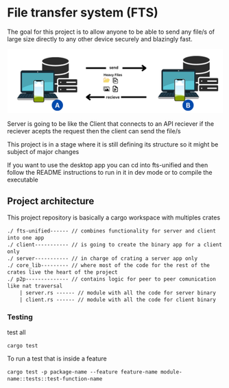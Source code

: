 # File transfer system (FTS)
The goal for this project is to allow anyone to be able to send any file/s of large size directly to any other device securely and blazingly fast.

![alt text](fts.png)

<p>
    Server is going to be like the Client that connects to an API reciever
    if the reciever acepts the request then the client can send the file/s
</p>
This project is in a stage where it is still defining its structure so it might be subject of major changes

If you want to use the desktop app you can cd into fts-unified and then follow the README instructions to run in it in dev mode or to compile the executable

## Project architecture

This project repository is basically a cargo workspace with multiples crates
```
./ fts-unified------ // combines functionality for server and client into one app
./ client----------- // is going to create the binary app for a client only
./ server----------- // in charge of crating a server app only
./ core_lib--------- // where most of the code for the rest of the crates live the heart of the project
./ p2p-------------- // contains logic for peer to peer comunication like nat traversal
    | server.rs ------ // module with all the code for server binary
    | client.rs ------ // module with all the code for client binary
```
### Testing
test all
```
cargo test
```

To run a test that is inside a feature
```
cargo test -p package-name --feature feature-name module-name::tests::test-function-name
```
